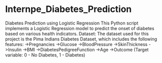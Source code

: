 # Internpe_Diabetes_Prediction
Diabetes Prediction using Logistic Regression
This Python script implements a Logistic Regression model to predict the onset of diabetes based on various health indicators.
Dataset:
The dataset used for this project is the Pima Indians Diabetes Dataset, which includes the following features:
->Pregnancies
->Glucose
->BloodPressure
->SkinThickness
->Insulin
->BMI
->DiabetesPedigreeFunction
->Age
->Outcome (Target variable: 0 - No Diabetes, 1 - Diabetes)
